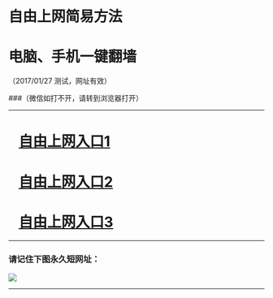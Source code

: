 # 自由上网简易方法

# 电脑、手机一键翻墙

（2017/01/27 测试，网址有效）

###（微信如打不开，请转到浏览器打开）

***


# &nbsp;&nbsp; <a href="http://fqtz-1745.fqtz99.info/?uid=1 " target="_blank">自由上网入口1</a>
# &nbsp;&nbsp; <a href="http://fqtz-1746.fqtz99.info/?uid=2 " target="_blank">自由上网入口2</a>
# &nbsp;&nbsp; <a href="https://github.com/ogate/ogate/blob/master/README.md?0125" target="_blank">自由上网入口3</a>
***

### 请记住下图永久短网址：

<img src="https://camo.githubusercontent.com/315789f0cf6de46cd8d672d3a45e27e6a7f592a1/68747470733a2f2f6671747a2d3939392e6671313030312e636f6d2f7069632f796a66712d32303137303131396f6b2e706e67" /> 


***

